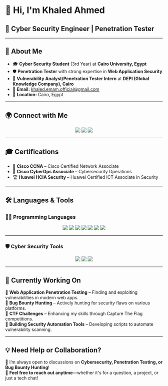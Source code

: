 # 👋 Hi, I'm **Khaled Ahmed**  

## 🔐 Cyber Security Engineer | Penetration Tester  

---

## 🎯 **About Me**  
- 🎓 **Cyber Security Student** (3rd Year) at **Cairo University, Egypt**  
- 🛡️ **Penetration Tester** with strong expertise in **Web Application Security**  
- 💼 **Vulnerability Analyst/Penetration Tester Intern** at **DEPI (Global Knowledge Company), Cairo**
- 📧 **Email:** [khaled.emam.official@gmail.com](mailto:khaled.emam.official@gmail.com)  
- 📍 **Location:** Cairo, Egypt  

---
## 🌍 **Connect with Me**  
<p align="center">
  <a href="https://www.linkedin.com/in/khaled-a-emam/"><img src="https://img.shields.io/badge/LinkedIn-0A66C2?style=for-the-badge&logo=linkedin&logoColor=white&logoWidth=20&labelColor=black&color=black&style=flat-square&logoWidth=20"></a>
  <a href="https://www.facebook.com/share/1BMB6u6cYn/"><img src="https://img.shields.io/badge/Facebook-1877F2?style=for-the-badge&logo=facebook&logoColor=white&logoWidth=20&labelColor=black&color=black&style=flat-square&logoWidth=20"></a>
  <a href="mailto:khaled.emam.official@gmail.com"><img src="https://img.shields.io/badge/Gmail-EA4335?style=for-the-badge&logo=gmail&logoColor=white&logoWidth=20&labelColor=black&color=black&style=flat-square&logoWidth=20"></a>
</p>  

---

## 🎓 **Certifications**  
- 📜 **Cisco CCNA** – Cisco Certified Network Associate  
- 🔰 **Cisco CyberOps Associate** – Cybersecurity Operations  
- 🏆 **Huawei HCIA Security** – Huawei Certified ICT Associate in Security  

---

## 🛠️ **Languages & Tools**  

### **👨‍💻 Programming Languages**  
<p align="center">
  <img src="https://img.shields.io/badge/Python-3776AB?style=for-the-badge&logo=python&logoColor=white&logoWidth=20&labelColor=black&color=black&style=flat-square">
  <img src="https://img.shields.io/badge/Go-00ADD8?style=for-the-badge&logo=go&logoColor=white&logoWidth=20&labelColor=black&color=black&style=flat-square">
  <img src="https://img.shields.io/badge/Java-F7B93E?style=for-the-badge&logo=java&logoColor=white&logoWidth=20&labelColor=black&color=black&style=flat-square">
  <img src="https://img.shields.io/badge/JavaScript-F7DF1E?style=for-the-badge&logo=javascript&logoColor=black&logoWidth=20&labelColor=black&color=black&style=flat-square">
  <img src="https://img.shields.io/badge/C++-00599C?style=for-the-badge&logo=c%2B%2B&logoColor=white&logoWidth=20&labelColor=black&color=black&style=flat-square">
  <img src="https://img.shields.io/badge/HTML5-E34F26?style=for-the-badge&logo=html5&logoColor=white&logoWidth=20&labelColor=black&color=black&style=flat-square">
  <img src="https://img.shields.io/badge/CSS3-1572B6?style=for-the-badge&logo=css3&logoColor=white&logoWidth=20&labelColor=black&color=black&style=flat-square">
</p>

---

### **🛡️ Cyber Security Tools**  
<p align="center">
  <img src="https://img.shields.io/badge/Burp%20Suite-FF5722?style=for-the-badge&logo=burpsuite&logoColor=white&logoWidth=20&labelColor=black&color=black&style=flat-square">
  <img src="https://img.shields.io/badge/OWASP%20ZAP-F37C2B?style=for-the-badge&logo=zap&logoColor=white&logoWidth=20&labelColor=black&color=black&style=flat-square">
  <img src="https://img.shields.io/badge/Wireshark-00B2A9?style=for-the-badge&logo=wireshark&logoColor=white&logoWidth=20&labelColor=black&color=black&style=flat-square">
</p>

---

## 🚀 **Currently Working On**  
🔹 **Web Application Penetration Testing** – Finding and exploiting vulnerabilities in modern web apps.  
🔹 **Bug Bounty Hunting** – Actively hunting for security flaws on various platforms.  
🔹 **CTF Challenges** – Enhancing my skills through Capture The Flag competitions.  
🔹 **Building Security Automation Tools** – Developing scripts to automate vulnerability scanning.  

---

## 💡 **Need Help or Collaboration?** 
🚀 I’m always open to discussions on **Cybersecurity, Penetration Testing, or Bug Bounty Hunting**!  
💌 **Feel free to reach out anytime**—whether it's for a question, a project, or just a tech chat!  
